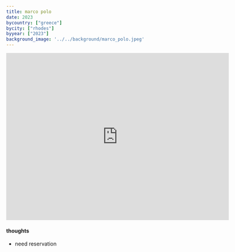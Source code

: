 ```yaml
---
title: marco polo
date: 2023
bycountry: ["greece"]
bycity: ["rhodes"]
byyear: ["2023"]
background_image: '../../background/marco_polo.jpeg'
---
```


<iframe src="https://www.google.com/maps/embed?pb=!1m18!1m12!1m3!1d3089.5515048200996!2d28.22307353540645!3d36.442846154132354!2m3!1f0!2f0!3f0!3m2!1i1024!2i768!4f13.1!3m3!1m2!1s0x149561ebd074d733%3A0x3f296e42a6ea4971!2sMarco%20Polo%20Restaurant!5e0!3m2!1sen!2sus!4v1702346511548!5m2!1sen!2sus" width="600" height="450" style="border:0;" allowfullscreen="" loading="lazy" referrerpolicy="no-referrer-when-downgrade"></iframe>

#### thoughts
* need reservation